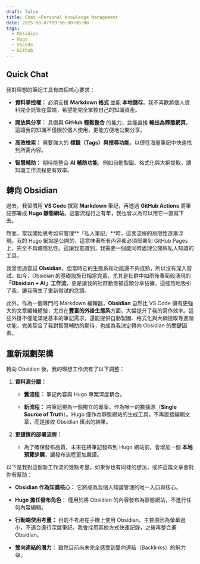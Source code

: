 ```yaml
---
draft: false
title: Chat –Personal Knowledge Management
date: 2025-08-07T09:56:00+08:00
tags:
  - Obsidian
  - Hugo
  - VScode
  - Github
---
```


## Quick Chat

我對理想的筆記工具有四個核心要求：

- **資料掌控權：** 必須支援 **Markdown 格式** 並能 **本地儲存**。我不喜歡將個人資料完全託管在雲端，希望能完全掌控自己的知識資產。
    
- **開放與分享：** 具備與 **GitHub 輕鬆整合** 的能力，並能直接 **輸出為靜態網頁**。這讓我的知識不僅限於個人使用，更能方便地公開分享。
    
- **高效檢索：** 需要強大的 **標籤（Tags）與搜尋功能**，以便在海量筆記中快速找到所需內容。
    
- **智慧輔助：** 期待能整合 **AI 輔助功能**，例如自動製圖、格式化與大綱提取，讓知識工作流程更有效率。

## 轉向 Obsidian

過去，我習慣用 **VS Code** 撰寫 **Markdown** 筆記，再透過 **GitHub Actions** 將筆記部署成 **Hugo 靜態網站**。這套流程行之有年，我也曾以為可以用它一直寫下去。

然而，當我開始思考如何管理**「私人筆記」**時，這套流程的局限性逐漸浮現。我的 Hugo 網站是公開的，這意味著所有內容都必須部署到 GitHub Pages 上，完全不具備隱私性。這讓我意識到，我需要一個能同時處理公開與私人知識的工具。

我曾想過嘗試 **Obsidian**，但當時它的生態系和功能還不夠成熟，所以沒有深入嘗試。如今，Obsidian 的基礎設施已相當完善，尤其是社群中如雨後春筍般湧現的 **「Obsidian + AI」工作流**，更是讓我的社群動態被這類分享佔據，這強烈地吸引了我，讓我萌生了重新嘗試的念頭。

此外，作為一個專門的 Markdown 編輯器，**Obsidian** 自然比 VS Code 擁有更強大的文章編輯體驗，尤其在**豐富的外掛生態系**方面，大幅提升了我的寫作效率。這些外掛不僅能滿足基本的筆記需求，還能提供自動製圖、格式化與大綱提取等進階功能，完美契合了我對智慧輔助的期待，也成為我決定轉向 Obsidian 的關鍵因素。


## 重新規劃架構

轉向 Obsidian 後，我的理想工作流有了以下調整：

1. **資料源分離：**
    
    - **舊流程：** 筆記內容與 Hugo 專案深度耦合。
        
    - **新流程：** 將筆記視為一個獨立的專案，作為唯一的數據源（**Single Source of Truth**）。Hugo 僅作為靜態網站的生成工具，不再直接編輯文章，而是接收 Obsidian 匯出的結果。
        
2. **更謹慎的部署流程：**
    
    - 為了確保發布品質，未來在將筆記發布到 Hugo 網站前，會增加一個 **本地預覽步驟**，讓發布流程更加嚴謹。
        

以下是我對這個新工作流的幾點考量，如果你也有同樣的想法，或許這篇文章會對你有幫助：

- **Obsidian 作為知識核心：** 它將成為我個人知識管理的唯一入口與核心。
    
- **Hugo 擔任發布角色：** 僅用於將 Obsidian 的內容發布為靜態網站，不進行任何內容編輯。
    
- **行動端使用考量：** 目前不考慮在手機上使用 Obsidian，主要原因為螢幕過小，不適合進行深度筆記。我會採用其他方式快速記錄，之後再整合進 Obsidian。
    
- **雙向連結的潛力：** 雖然目前尚未完全感受到雙向連結（Backlinks）的魅力 😅。
    

